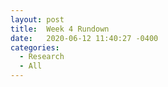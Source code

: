 ```yaml
---
layout: post
title:  Week 4 Rundown
date:   2020-06-12 11:40:27 -0400
categories:
  - Research
  - All
---
```

